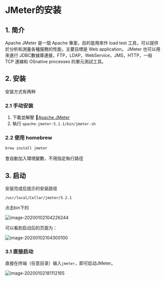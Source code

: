 # JMeter的安装

## 1. 简介

Apache JMeter 是一個 Apache 專案，目的是用來作 load test 工具，可以提供於分析和測量各種服務的性能，主要目標是 Web application。 JMeter 也可以用來進行 JDBC數據庫連接，FTP，LDAP，WebService，JMS，HTTP，一般 TCP 連線和 OSnative processes 的單元測試工具。

## 2. 安装

安装方式有两种

### 2.1 手动安装

1. 下載並解壓 [Apache JMeter](https://jmeter.apache.org/download_jmeter.cgi)
2. 執行 `apache-jmeter-5.1.1/bin/jmeter.sh`

### 2.2 使用 homebrew

```bash
brew install jmeter
```

會自動加入環境變數，不用指定執行路徑

## 3. 启动

安装完成后提示的安装路径

```
/usr/local/Cellar/jmeter/5.2.1
```

点击bin下的

![image-20200102104226244](https://zszblog.oss-cn-beijing.aliyuncs.com/zszblog/blogimage-master/img/image-20200102104226244.png)

可以看到启动后的页面为：

![image-20200102104300100](https://zszblog.oss-cn-beijing.aliyuncs.com/zszblog/blogimage-master/img/image-20200102104300100.png)

### 3.1 直接启动

直接在终端（任意目录）输入`jmeter`，即可启动JMeter。

![image-20200102181112165](https://zszblog.oss-cn-beijing.aliyuncs.com/zszblog/blogimage-master/img/image-20200102181112165.png)
